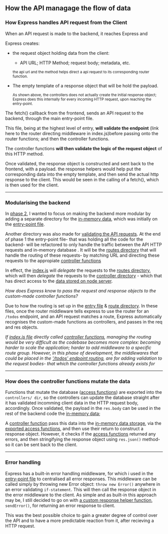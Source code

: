 
## How the API managage the flow of data

### How Express handles API request from the Client
When an API request is made to the backend, it reaches Express and 

Express creates:

  - the request object holding data from the client: 
    - API URL; HTTP Method; request body;  metadata, etc.
    
    <small>the api url and the method helps direct a api request to its corresponding router function.</small>

- The empty template of a response object that will be hold the payload. 

  <small>As shown above, the controllers does not actually create the initial response object; Express does this internally for every incoming HTTP request, upon reaching the entry-point.</small>

The fetch() callback from the frontend, sends an API request to the backend, through the main entry-point file.

This file, being at the highest level of entry, **will validate the endpoint** (link here to the router directing middleware in index.js)before passing onto the router functions; and then the controller functions. 

The controller functions **will then validate the logic of the request object** of this HTTP method. 

Once validated, the response object is constructed and sent back to the frontend, with a payload. the response helpers would help put the corresponding data into the empty template, and then send the actual http response to the client.
This would be seen in the calling of a fetch(), which is then used for the client.  


---

### Modularising the backend

In [phase 2](./PROJECT_PHASES.md), I wanted to focus on making the backend more modular by adding a separate directory for the [in-memory data](../backend/src/data/todoStore.js), which was initially on the [entry-point file](../backend/src/index.js). 

Another directory was also made for [validating the API requests](../backend/src/controllers).
At the end of phase 1 the entry-point file- that was holding all the code for the backend- will be refactored 
to only handle the traffic between the API HTTP requests and in-memory database .
It will be the [routes directory](../backend/src/routes/) that will handle the routing of these requests- by matching URL and directing these requests to the appropiate [controller functions](../backend/src/controllers/)

In effect, the [index.js](../backend/src/index.js) will _delegate_ the requests to the [routes directory](../backend/src/routes/), 
which will then _delegate_ the requests to the [controller directory](../backend/src/controllers/) - which that has direct access to the [data stored on node server](../backend/src/data/todoStore.js).

_How does Express know to pass the request and response objects to the custom-made controller functions?_

Due to how the routing is set up in the [entry file](../backend/src/index.js) & [route directory](../backend/src/routes/todos.js). In these files, once the router middleware tells express to use the router for an `/todos` endpoint, and an API request matches a route, Express automatically recognises the custom-made functions as controllers, and passes in the req and res objects.


_If [index.js file](../backend/src/index.js) directly called [controller functions](../backend/src/controllers/), managing the routing would be very difficult as the codebase becomes more complex: becoming harder to scale the application; harder to add middleware to
a specific route group. 
However, in this phase of development, the middlewares that could be placed in the ['/todos' endpoint routing](../backend/src/routes/todos.js), are for adding validation to the request bodies- that which the controller functions already exists for_

---
### How does the controller functions mutate the data

Functions that mutate the database ([access functions](../backend/src/data/todoStore.js)) are exported into the `controllers/ dir`, so the controllers can update the database straight after it has validated incomming client data in the HTTP request body, accordingly. 
Once validated, the payload in the `res.body` can be used in the rest of the backend code the [in-memory data](../backend/src/data/todoStore.js); 

A [controller function](../backend/src/controllers/) pass this data into the [in-memory data storage](../backend/src/data), via the [exported access functions](../backend/src/data/todoStore.js), and then use their return to construct a response object. 
However, it checks if the [access functions](../backend/src/data/todoStore.js) returned any errors, and then stringifying the response object using `res.json()` method- so it can be sent back to the client.

 
 ---
### Error handling

Express has a built-in error handling middleware, for which i used in the [entry-point file](../backend/src/index.js) to centralised all error responses. This middleware can be called simply by throwing new Error object: `throw new Error()` anywhere in an error validating `if-statement`. This will then call the response object in the error middleware to the client.
As simple and as built-in this approach may be, I still decided to go on with [a custom response helper function](../backend/src/utils/responseHelpers.js), `sendError()`, for returning an error response to client. 

This was the best possible choice to gain a greater degree of  control over the API and to have a more predictable reaction from it, after recieving a HTTP request. 
 



<!-- 
## logic flow of the entry-point file in the backend: index.js

Once the server startup on the docker container or on node `app.listen(PORT,()=>{})`, this creates a HTTP server on the specified port.

This server can recieve HTTP requests from the clients (the browser). 
the request hit the server and the express app receives the API request.
now the express app can handle the request
with its middlewares and handlers.

  #### the 1st middleware:

  -`app.use(cors())`` 
    apply cors middleware to allow frontend to communicate with backend. 
    browsers same-origin policy always block requests between different origins
  #### the 2nd middleware:

  -`app.use(express.json())`
    parse all  request bodies from string into JSON format before reaching the route handlers.
  #### the 3rd middleware:

  -`app.use(`/todos`, todosRouter)`
    this redirects the api URL with this endpoint, into the file assigned to `todosRouter`.
    if not, then skip this and move onto the next middleware.

  #### the 4th middleware:

  -`app.use((req,res,next) =>{res.status(404).json({error: 'something went wrong'})})`
    this is a 404 handler (and not seen as an error middleware) that catches any request
    that is not matching the endpoint stated in the previous middleware

  #### the 5th middleware:

  -`app.use((err,req,res,next))`
  now, this is an actual error middleware (therefore requires tthe 4 parameters). 
  this, and the 404 handler, are mutaully exclusive. If one runs, the other isn't called.
  therefore, if the request is not handled by the 404 handler and there is an error, this middleware will be called.
  this error could be found in how the controller or data store interacts with the request. 

 -->

